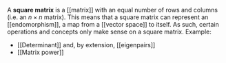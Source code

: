 A **square matrix** is a [[matrix]] with an equal number of rows and columns (i.e. an $n\times n$ matrix). This means that a square matrix can represent an [[endomorphism]], a map from a [[vector space]] to itself. As such, certain operations and concepts only make sense on a square matrix. Example:

* [[Determinant]] and, by extension, [[eigenpairs]]
* [[Matrix power]]
